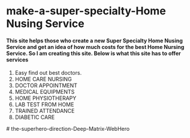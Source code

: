 # make-a-super-specialty-Home Nusing Service
#### This site helps those who create a new Super Specialty Home Nusing Service and get an idea of how much costs for the best Home Nursing Service. So I am creating this site. Below is what this site has to offer services


1. Easy find out best doctors.
2. HOME CARE NURSING
3. DOCTOR APPOINTMENT
4. MEDICAL EQUIPMENTS
5. HOME PHYSIOTHERAPY
6. LAB TEST FROM HOME
7. TRAINED ATTENDANCE
8. DIABETIC CARE



#   t h e - s u p e r h e r o - d i r e c t i o n - D e e p - M a t r i x - W e b H e r o  
 